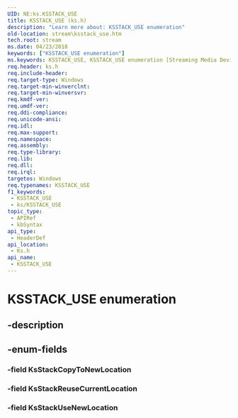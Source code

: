 ```yaml
---
UID: NE:ks.KSSTACK_USE
title: KSSTACK_USE (ks.h)
description: "Learn more about: KSSTACK_USE enumeration"
old-location: stream\ksstack_use.htm
tech.root: stream
ms.date: 04/23/2018
keywords: ["KSSTACK_USE enumeration"]
ms.keywords: KSSTACK_USE, KSSTACK_USE enumeration [Streaming Media Devices], KsStackCopyToNewLocation, KsStackReuseCurrentLocation, KsStackUseNewLocation, ks/KSSTACK_USE, ks/KsStackCopyToNewLocation, ks/KsStackReuseCurrentLocation, ks/KsStackUseNewLocation, stream.ksstack_use
req.header: ks.h
req.include-header: 
req.target-type: Windows
req.target-min-winverclnt: 
req.target-min-winversvr: 
req.kmdf-ver: 
req.umdf-ver: 
req.ddi-compliance: 
req.unicode-ansi: 
req.idl: 
req.max-support: 
req.namespace: 
req.assembly: 
req.type-library: 
req.lib: 
req.dll: 
req.irql: 
targetos: Windows
req.typenames: KSSTACK_USE
f1_keywords:
 - KSSTACK_USE
 - ks/KSSTACK_USE
topic_type:
 - APIRef
 - kbSyntax
api_type:
 - HeaderDef
api_location:
 - Ks.h
api_name:
 - KSSTACK_USE
---
```


# KSSTACK_USE enumeration


## -description

## -enum-fields

### -field KsStackCopyToNewLocation

### -field KsStackReuseCurrentLocation

### -field KsStackUseNewLocation

